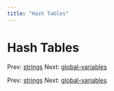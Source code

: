 ```yaml
---
title: "Hash Tables"
---
```


# Hash Tables

Prev: [strings](strings.md)
Next: [global-variables](global-variables.md)

Prev: [strings](strings.md)
Next: [global-variables](global-variables.md)
